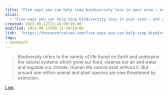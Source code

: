 ```yaml
---
title: "Five ways you can help stop biodiversity loss in your area – and around the world"
alias:
  - "Five ways you can help stop biodiversity loss in your area – and around the world"
created: 2023-08-12T21:43:09+10:00
modified: 2023-08-13T00:11:49+10:00
link:  "https://theconversation.com/five-ways-you-can-help-stop-biodiversity-loss-in-your-area-and-around-the-world-196746"
tags:
- bookmark
---
```


> Biodiversity refers to the variety of life found on Earth and underpins the natural systems which grow our food, cleanse our air and water and regulate our climate. Human life cannot exist without it. But around one million animal and plant species are now threatened by extinction.

[Link](https://theconversation.com/five-ways-you-can-help-stop-biodiversity-loss-in-your-area-and-around-the-world-196746)